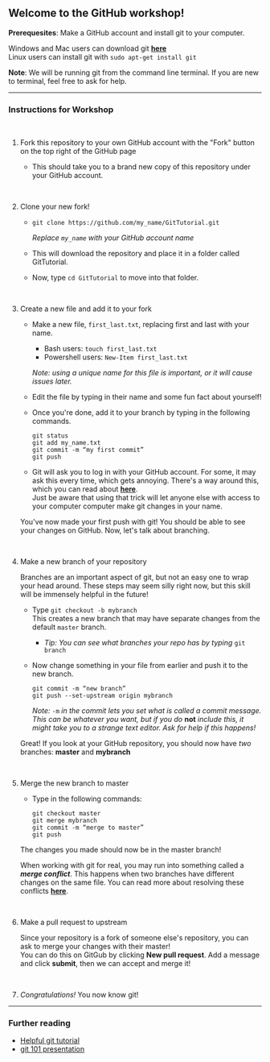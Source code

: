 ## Welcome to the GitHub workshop!

**Prerequesites**: Make a GitHub account and install git to your computer.

Windows and Mac users can download git **[here](https://git-scm.com/)**  
Linux users can install git with `sudo apt-get install git`

**Note**: We will be running git from the command line terminal. If you are new to terminal, feel free to ask for help.

---

### Instructions for Workshop

<br/>

1. Fork this repository to your own GitHub account with the "Fork" button on the top right of the GitHub page

   - This should take you to a brand new copy of this repository under your GitHub account.

<br/>

2. Clone your new fork!

   - `git clone https://github.com/my_name/GitTutorial.git`  

     *Replace `my_name` with your GitHub account name*

   - This will download the repository and place it in a folder called GitTutorial.

   - Now, type `cd GitTutorial` to move into that folder.

<br/>

3. Create a new file and add it to your fork

   - Make a new file, `first_last.txt`, replacing first and last with your name.

     - Bash users: `touch first_last.txt`
     - Powershell users: `New-Item first_last.txt`  
     
     *Note: using a unique name for this file is important, or it will cause issues later.*


   - Edit the file by typing in their name and some fun fact about yourself!  

   - Once you're done, add it to your branch by typing in the following commands.

     ```
     git status
     git add my_name.txt
     git commit -m “my first commit”
     git push
     ```

   - Git will ask you to log in with your GitHub account. For some, it may ask this every time, which gets annoying. There's a way around this, which you can read about **[here](https://stackoverflow.com/questions/35942754/how-to-save-username-and-password-in-git-gitextension)**.  
     Just be aware that using that trick  will let anyone else with access to your computer computer make git changes in your name.
   
   You've now made your first push with git! You should be able to see your changes on GitHub. Now, let's talk about branching.

<br/>

4. Make a new branch of your repository

   Branches are an important aspect of git, but not an easy one to wrap your head around. These steps may seem silly right now, but this skill will be immensely helpful in the future!
   
   - Type `git checkout -b mybranch`  
     This creates a new branch that may have separate changes from the default `master` branch.
   
     - *Tip: You can see what branches your repo has by typing* `git branch`
   
   - Now change something in your file from earlier and push it to the new branch.
   
     ```
     git commit -m “new branch”
     git push --set-upstream origin mybranch
     ```

     *Note:* `-m` *in the commit lets you set what is called a commit message. This can be whatever you want, but if you do* **not** *include this, it might take you to a strange text editor. Ask for help if this happens!*


    Great! If you look at your GitHub repository, you should now have *two* branches: **master** and **mybranch**

<br/>

5. Merge the new branch to master

   - Type in the following commands:  
     
     ```
     git checkout master 
     git merge mybranch
     git commit -m “merge to master”
     git push
     ```

   The changes you made should now be in the master branch!

   When working with git for real, you may run into something called a ***merge conflict***. This happens when two branches have different changes on the same file. You can read more about resolving these conflicts **[here](https://docs.github.com/en/free-pro-team@latest/github/collaborating-with-issues-and-pull-requests/resolving-a-merge-conflict-using-the-command-line)**.

<br/>

6. Make a pull request to upstream

   Since your repository is a fork of someone else's repository, you can ask to merge your changes with their master!  
   You can do this on GitGub by clicking **New pull request**. Add a message and click **submit**, then we can accept and merge it!

<br/>

7. *Congratulations!* You now know git!

---

### Further reading
- [Helpful git tutorial](https://github.com/Rafase282/MyFCCWiki/blob/master/Back-End-Development-Certification/Git/Lesson-Save-your-Code-Revisions-Forever-with-Git.md)  
- [git 101 presentation](https://drive.google.com/open?id=1tyiOKLQVVEwVtHhDUOF-Wli4dZYBR7r5GwrPSvAy8BE)

